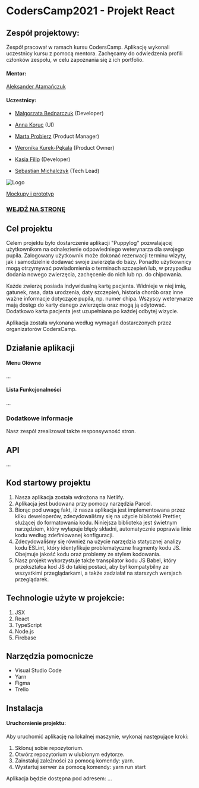 # CodersCamp2021 - Projekt React

## Zespół projektowy:

Zespół pracował w ramach kursu CodersCamp. Aplikację wykonali uczestnicy kursu z pomocą mentora. Zachęcamy do odwiedzenia profili członków zespołu, w celu zapoznania się z ich portfolio.

#### Mentor:

[Aleksander Atamańczuk](https://github.com/TenGosc007)

#### Uczestnicy:

- [Małgorzata Bednarczuk](https://github.com/margiebed) (Developer)

- [Anna Koruc](https://github.com/annakoruc) (UI)

- [Marta Probierz](https://github.com/marta-probierz) (Product Manager)

- [Weronika Kurek-Pękala](https://github.com/SolWika) (Product Owner)

- [Kasia Filip](https://github.com/kasia-filip) (Developer)

- [Sebastian Michalczyk](https://github.com/WindOfCodes) (Tech Lead)

![Logo]()

[Mockupy i prototyp](https://www.figma.com/file/j8rdQ9KEIYiAfFdH5DNgQM/schematy-PuppyLOG?node-id=0%3A1)
   
### [WEJDŹ NA STRONĘ](https://puppylog.netlify.app/)

## Cel projektu
Celem projektu było dostarczenie aplikacji "Puppylog" pozwalającej użytkownikom na odnalezienie odpowiedniego weterynarza dla swojego pupila. Zalogowany użytkownik może dokonać rezerwacji terminu wizyty, jak i samodzielnie dodawać swoje zwierzęta do bazy. Ponadto użytkownicy mogą otrzymywać powiadomienia o terminach szczepień lub, w przypadku dodania nowego zwierzęcia, zachęcenie do nich lub np. do chipowania. 

Każde zwierzę posiada indywidualną kartę pacjenta. Widnieje w niej imię, gatunek, rasa, data urodzenia, daty szczepień, historia chorób oraz inne ważne informacje dotyczące pupila, np. numer chipa. Wszyscy weterynarze mają dostęp do karty danego zwierzęcia oraz mogą ją edytować. Dodatkowo karta pacjenta jest uzupełniana po każdej odbytej wizycie.

Aplikacja została wykonana według wymagań dostarczonych przez organizatorów CodersCamp.


## Działanie aplikacji

#### Menu Główne

...

#### Lista Funkcjonalności

...

### Dodatkowe informacje

Nasz zespół zrealizował także responsywność stron.

## API

...

## Kod startowy projektu
1. Nasza aplikacja została wdrożona na Netlify.
2. Aplikacja jest budowana przy pomocy narzędzia Parcel.
3. Biorąc pod uwagę fakt, iż nasza aplikacja jest implementowana przez kilku deweloperów, zdecydowaliśmy się na użycie biblioteki Prettier, służącej do formatowania kodu. Niniejsza biblioteka jest świetnym narzędziem, który wyłapuje błędy składni, automatycznie poprawia linie kodu według zdefiniowanej konfiguracji.
4. Zdecydowaliśmy się również na użycie narzędzia statycznej analizy kodu ESLint, który identyfikuje problematyczne fragmenty kodu JS. Obejmuje jakość kodu oraz problemy ze stylem kodowania.
5. Nasz projekt wykorzystuje także transpilator kodu JS Babel, który przekształca kod JS do takiej postaci, aby był kompatybilny ze wszystkimi przeglądarkami, a także zadziałał na starszych wersjach przeglądarek.

## Technologie użyte w projekcie:

1. JSX
2. React
3. TypeScript
4. Node.js
5. Firebase

## Narzędzia pomocnicze

- Visual Studio Code
- Yarn
- Figma
- Trello

## Instalacja

#### Uruchomienie projektu:

Aby uruchomić aplikację na lokalnej maszynie, wykonaj następujące kroki:

1. Sklonuj sobie repozytorium.
2. Otwórz repozytorium w ulubionym edytorze.
3. Zainstaluj zależności za pomocą komendy: yarn.
4. Wystartuj serwer za pomocą komendy: yarn run start

Aplikacja będzie dostępna pod adresem: …